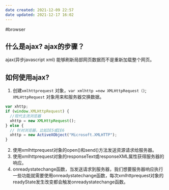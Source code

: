 ```yaml
---
date created: 2021-12-09 22:57
date updated: 2021-12-17 16:02
---
```


#browser

## 什么是ajax? ajax的步骤？

ajax(异步javascript xml) 能够刷新局部网页数据而不是重新加载整个网页。

## 如何使用ajax?

1. 创建`xmlhttprequest` 对象，`var xmlhttp =new XMLHttpRequest（)`;  `XMLHttpRequest` 对象用来和服务器交换数据。

```js
var xhttp;
if (window.XMLHttpRequest) {
  //现代主流浏览器
  xhttp = new XMLHttpRequest();
} else {
  // 针对浏览器，比如IE5或IE6
  xhttp = new ActiveXObject("Microsoft.XMLHTTP");
}
```

2. 使用xmlhttprequest对象的open()和send()方法发送资源请求给服务器。
3. 使用xmlhttprequest对象的responseText或responseXML属性获得服务器的响应。
4. onreadystatechange函数，当发送请求到服务器，我们想要服务器响应执行一些功能就需要使用onreadystatechange函数，每次xmlhttprequest对象的readyState发生改变都会触发onreadystatechange函数。
